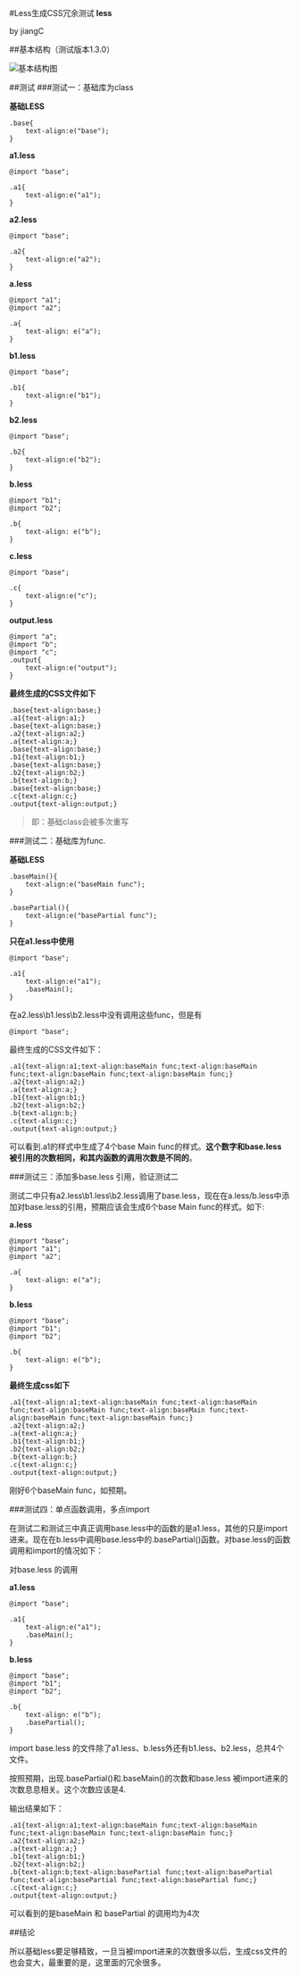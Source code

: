#Less生成CSS冗余测试 **less**

by jiangC

##基本结构（测试版本1.3.0）

![基本结构图](../assets/images/2012-12-11-01.JPG)

##测试
###测试一：基础库为class

**基础LESS**

	.base{
	    text-align:e("base");
	}

**a1.less**
	
	@import "base";

	.a1{
	    text-align:e("a1");
	}

**a2.less**

	@import "base";

	.a2{
	    text-align:e("a2");
	}

**a.less**

	@import "a1";
	@import "a2";

	.a{
	    text-align: e("a");
	}
	
**b1.less**

	@import "base";

	.b1{
	    text-align:e("b1");
	}

**b2.less**
	
	@import "base";

	.b2{
	    text-align:e("b2");
	}
	
**b.less**

	@import "b1";
	@import "b2";

	.b{
	    text-align: e("b");
	}
	
**c.less**

	@import "base";

	.c{
	    text-align:e("c");
	}
	
**output.less**
	
	@import "a";
	@import "b";
	@import "c";
	.output{
	    text-align:e("output");
	}

**最终生成的CSS文件如下**

	.base{text-align:base;}
	.a1{text-align:a1;}
	.base{text-align:base;}
	.a2{text-align:a2;}
	.a{text-align:a;}
	.base{text-align:base;}
	.b1{text-align:b1;}
	.base{text-align:base;}
	.b2{text-align:b2;}
	.b{text-align:b;}
	.base{text-align:base;}
	.c{text-align:c;}
	.output{text-align:output;}
	
	
> 即：基础class会被多次重写


###测试二：基础库为func.


**基础LESS**

	.baseMain(){
	    text-align:e("baseMain func");
	}

	.basePartial(){
	    text-align:e("basePartial func");
	}

**只在a1.less中使用**

	@import "base";

	.a1{
	    text-align:e("a1");
	    .baseMain();
	}


在a2.less\b1.less\b2.less中没有调用这些func，但是有
	
	@import "base";


最终生成的CSS文件如下：

	.a1{text-align:a1;text-align:baseMain func;text-align:baseMain func;text-align:baseMain func;text-align:baseMain func;}
	.a2{text-align:a2;}
	.a{text-align:a;}
	.b1{text-align:b1;}
	.b2{text-align:b2;}
	.b{text-align:b;}
	.c{text-align:c;}
	.output{text-align:output;}
	
可以看到.a1的样式中生成了4个base Main func的样式。**这个数字和base.less 被引用的次数相同，和其内函数的调用次数是不同的**。

###测试三：添加多base.less 引用，验证测试二

测试二中只有a2.less\b1.less\b2.less调用了base.less，现在在a.less/b.less中添加对base.less的引用，预期应该会生成6个base Main func的样式。如下:

**a.less**

	@import "base";
	@import "a1";
	@import "a2";

	.a{
	    text-align: e("a");
	}

**b.less**
	
	@import "base";
	@import "b1";
	@import "b2";

	.b{
	    text-align: e("b");
	}

**最终生成css如下**

	.a1{text-align:a1;text-align:baseMain func;text-align:baseMain func;text-align:baseMain func;text-align:baseMain func;text-align:baseMain func;text-align:baseMain func;}
	.a2{text-align:a2;}
	.a{text-align:a;}
	.b1{text-align:b1;}
	.b2{text-align:b2;}
	.b{text-align:b;}
	.c{text-align:c;}
	.output{text-align:output;}


刚好6个baseMain func，如预期。

###测试四：单点函数调用，多点import

在测试二和测试三中真正调用base.less中的函数的是a1.less，其他的只是import进来。现在在b.less中调用base.less中的.basePartial()函数。对base.less的函数调用和import的情况如下：

对base.less 的调用

**a1.less**
	
	@import "base";

	.a1{
	    text-align:e("a1");
	    .baseMain();
	}
	

**b.less**
	
	@import "base";
	@import "b1";
	@import "b2";

	.b{
	    text-align: e("b");
	    .basePartial();
	}


import  base.less 的文件除了a1.less、b.less外还有b1.less、b2.less，总共4个文件。


按照预期，出现.basePartial()和.baseMain()的次数和base.less 被import进来的次数息息相关。这个次数应该是4.

输出结果如下：

	.a1{text-align:a1;text-align:baseMain func;text-align:baseMain func;text-align:baseMain func;text-align:baseMain func;}
	.a2{text-align:a2;}
	.a{text-align:a;}
	.b1{text-align:b1;}
	.b2{text-align:b2;}
	.b{text-align:b;text-align:basePartial func;text-align:basePartial func;text-align:basePartial func;text-align:basePartial func;}
	.c{text-align:c;}
	.output{text-align:output;}


可以看到的是baseMain 和 basePartial 的调用均为4次

##结论

所以基础less要足够精致，一旦当被import进来的次数很多以后，生成css文件的也会变大，最重要的是，这里面的冗余很多。



